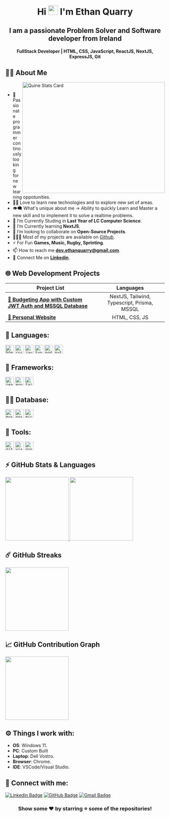 <h1 align="center">Hi <img src="https://blog.joypixels.com/content/images/2019/06/waving_hand_sign_1024.gif" width="30px"> I'm <b>Ethan Quarry</b></h1>

<h2 align="center"><b>I am a passionate Problem Solver and Software developer from Ireland</b></h2>

<h4 align="center"><b>FullStack Developer | HTML, CSS, JavaScript, ReactJS, NextJS, ExpressJS, Git</b></h4>

## 🙋‍♂️ About Me

<a><img align="right" src="https://stats.quine.sh/EthanQuarry/github?theme=dark" alt="Quine Stats Card" title="Quine Stats Card" width="450" height="350" /></a> 
<br>

- 🥋 Passionate programmer continously looking for new learning oppotunities.
- 👨‍💻 Love to learn new technologies and to explore new set of areas.
- 👁‍🗨 What's unique about me → Ability to quickly Learn and Master a new skill and to implement it to solve a realtime problems.
- 🔭 I’m Currently Studing in **Last Year of LC Computer Science**.
- 📘 I’m Currently learning **NextJS**.
- 👯 I’m looking to collaborate on **Open-Source Projects**.
- 👨🏻‍💻 Most of my projects are available on [Github](https://github.com/EthanQuarry).
- ⚡ For Fun **Games, Music, Rugby, Sprinting**.
- 📫 How to reach me **dev.ethanquarry@gmail.com**.
- 🔗 Connect Me on [**Linkedin**](https://www.linkedin.com/in/EthanQuarry/ "LinkedIn Profile").

## 🌐 Web Development Projects

| Project List | Languages |
| --- | :---: |
| [**🔗 Budgeting App with Custom JWT Auth and MSSQL Database**](https://github.com/EthanQuarry/public-budget-app) | NextJS, Tailwind, Typescript, Prisma, MSSQL |
| [**🔗 Personal Website**](https://ethandev.me) | HTML, CSS, JS |



## 🚀 Languages:

<code><img height="27" src="https://img.shields.io/badge/html5-%23E34F26.svg?style=for-the-badge&logo=html5&logoColor=white" alt="html5" title="HTML5"></code>
<code><img height="27" src="https://img.shields.io/badge/css3-%231572B6.svg?style=for-the-badge&logo=css3&logoColor=white" alt="css3" title="CSS3"></code>
<code><img height="27" src="https://img.shields.io/badge/JavaScript-F7DF1E?style=for-the-badge&logo=javascript&logoColor=black" alt="javsacript" title="JavaScript"></code>
<code><img height="27" src="https://img.shields.io/badge/TypeScript-007ACC?style=for-the-badge&logo=typescript&logoColor=white" alt="typescript" title="Typescript"></code>
<code><img height="27" src="https://img.shields.io/badge/Node.js-43853D?style=for-the-badge&logo=node.js&logoColor=white" alt="nodejs" title="Node.js"></code>
<code><img height="27" src="https://img.shields.io/badge/Python-3776AB?style=for-the-badge&logo=python&logoColor=white" alt="python" title="Python"></code>


## 📘 Frameworks:

<code><img height="27" src="https://img.shields.io/badge/React-20232A?style=for-the-badge&logo=react&logoColor=61DAFB" alt="react" title="ReactJS"></code>
<code><img height="27" src="https://img.shields.io/badge/Express.js-404D59?style=for-the-badge" alt="express" title="ExpressJS"></code>
<code><img height="27" src="https://img.shields.io/badge/Tailwind_CSS-38B2AC?style=for-the-badge&logo=tailwind-css&logoColor=white" alt="tailwind" title="TailwindCSS"></code>

## 👨‍💻 Database:

<code><img height="27" src="https://img.shields.io/badge/MySQL-00000F?style=for-the-badge&logo=mysql&logoColor=white" alt="mysql" title="MYSQL"></code>
<code><img height="27" src="https://img.shields.io/badge/PostgreSQL-316192?style=for-the-badge&logo=postgresql&logoColor=white" alt="postgresql" title="PostgreSQL"></code>
<code><img height="27" src="https://img.shields.io/badge/Microsoft_Azure-0089D6?style=for-the-badge&logo=microsoft-azure&logoColor=white" alt="microsoft azure" title="Microsoft Azure"></code>


## 🔮 Tools:

<code><img height="27" src="https://img.shields.io/badge/GitHub-100000?style=for-the-badge&logo=github&logoColor=white" alt="github" title="Github"></code>
<code><img height="27" src="https://img.shields.io/badge/Visual_Studio_Code-0078D4?style=for-the-badge&logo=visual%20studio%20code&logoColor=white" alt="visualstudiocode" title="VSCode"></code>
<code><img height="27" src="https://img.shields.io/badge/Postman-FF6C37?style=for-the-badge&logo=postman&logoColor=white" alt="postman" title="Postman"></code>


## ⚡ GitHub Stats & Languages

  <a href="https://github.com/anuraghazra/github-readme-stats" title="GitHub Stats Card">
  	<img height="200px" src="https://github-readme-stats.vercel.app/api?username=EthanQuarry&show_icons=true&theme=react&show=reviews">
  </a>
  <a href="https://github.com/anuraghazra/github-readme-stats" title="GitHub Top Languages Card">
   	<img height="200px" src="https://github-readme-stats.vercel.app/api/top-langs/?username=EthanQuarry&layout=compact&theme=react&langs_count=10&hide=html,css,scss,ruby,shell&card_width=400">
  </a>

## ☄️ GitHub Streaks

  <a href="https://github.com/DenverCoder1/github-readme-streak-stats" title="GitHub Streak Stats">
  	<img height="200px" src="https://streak-stats.demolab.com?user=EthanQuarry&theme=tokyonight&border_radius=8&date_format=j%20M%5B%20Y%5D&card_width=550)](https://git.io/streak-stats">
  </a>

## 📈 GitHub Contribution Graph

  <a href="https://github.com/ashutosh00710/github-readme-activity-graph" title="GitHub Activity Graph">
	  <img height="200px" src="https://github-readme-activity-graph.vercel.app/graph?username=EthanQuarry&theme=tokyo-night&radius=16">
  </a>

## ⚙️ Things I work with:

- **OS**: Windows 11.
- **PC**: Custom Built
- **Laptop**: Dell Vostro.
- **Browser**: Chrome.
- **IDE**: VSCode/Visual Studio.

## 📧 Connect with me:

[![Linkedin Badge](https://img.shields.io/badge/LinkedIn-0077B5?style=for-the-badge&logo=linkedin&logoColor=white)](https://www.linkedin.com/in/ethan-quarry-842566271 "@EthanQuarry")
[![GitHub Badge](https://img.shields.io/badge/GitHub-100000?style=for-the-badge&logo=github&logoColor=white)](https://github.com/EthanQuarry "@EthanQuarry")
[![Gmail Badge](https://img.shields.io/badge/Gmail-D14836?style=for-the-badge&logo=gmail&logoColor=white)](mailto:dev.ethanquarry@gmail.com "Email")


<div align="center">

### Show some ❤️ by starring ⭐ some of the repositories!

</div>
